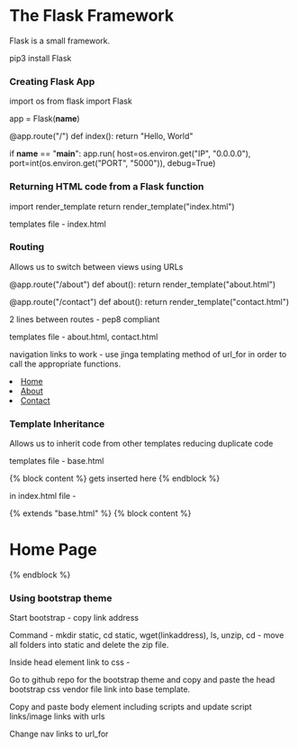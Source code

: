 # The Flask Framework 
 
Flask is a small framework.

pip3 install Flask

### Creating Flask App 

import os
from flask import Flask


app = Flask(__name__)


@app.route("/")
def index():
    return "Hello, World"


if __name__ == "__main__":
    app.run(
        host=os.environ.get("IP", "0.0.0.0"),
        port=int(os.environ.get("PORT", "5000")),
        debug=True)

### Returning HTML code from a Flask function

import render_template
return render_template("index.html")

templates file - index.html

### Routing 

Allows us to switch between views using URLs

@app.route("/about")
def about():
    return render_template("about.html")


@app.route("/contact")
def about():
    return render_template("contact.html")

2 lines between routes - pep8 compliant

templates file - about.html, contact.html

navigation links to work - use jinga templating method of url_for in order to call the appropriate functions.

<li><a href = "{{ url_for('index') }}">Home</a></li>
<li><a href = "{{ url_for('about') }}">About</a></li>
<li><a href = "{{ url_for('contact') }}">Contact</a></li>

### Template Inheritance 

Allows us to inherit code from other templates reducing duplicate code 

templates file - base.html 

{% block content %}
gets inserted here
{% endblock %}

in index.html file - 

{% extends "base.html" %}
{% block content %}
    <h1>Home Page</h1>
{% endblock %}

### Using bootstrap theme 

Start bootstrap - copy link address

Command - mkdir static, cd static, wget(linkaddress), ls, unzip, cd - move all folders into static and delete the zip file.

Inside head element link to css - 
 <link rel="stylesheet" href="{{ url_for('static', filename='css/clean-blog.min.css') }}">

Go to github repo for the bootstrap theme and copy and paste the head bootstrap css vendor file link into base template. 

Copy and paste body element including scripts and update script links/image links with urls

Change nav links to url_for





